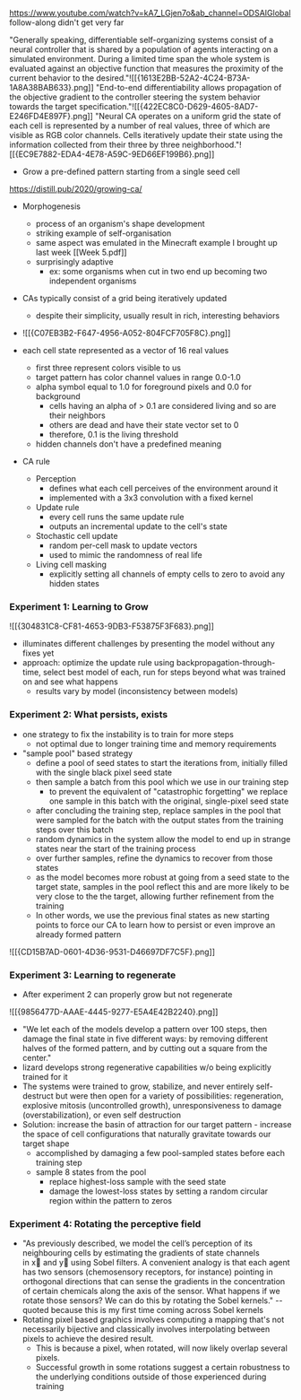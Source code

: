 https://www.youtube.com/watch?v=kA7_LGjen7o&ab_channel=ODSAIGlobal
follow-along didn't get very far

"Generally speaking, differentiable self-organizing systems consist of a neural controller that is shared by a population of agents interacting on a simulated environment. During a limited time span the whole system is evaluated against an objective function that measures the proximity of the current behavior to the desired."![[{1613E2BB-52A2-4C24-B73A-1A8A38BAB633}.png]]
 "End-to-end differentiability allows propagation of the objective gradient to the controller steering the system behavior towards the target specification."![[{422EC8C0-D629-4605-8AD7-E246FD4E897F}.png]]
	"Neural CA operates on a uniform grid the state of each cell is represented by a number of real values, three of which are visible as RGB color channels. Cells iteratively update their state using the information collected from their three by three neighborhood."![[{EC9E7882-EDA4-4E78-A59C-9ED66EF199B6}.png]]
- Grow a pre-defined pattern starting from a single seed cell



https://distill.pub/2020/growing-ca/
* Morphogenesis
	* process of an organism's shape development
	* striking example of self-organisation
	* same aspect was emulated in the Minecraft example I brought up last week [[Week 5.pdf]]
	* surprisingly adaptive 
		* ex: some organisms when cut in two end up becoming two independent organisms
* CAs typically consist of a grid being iteratively updated
	* despite their simplicity, usually result in rich, interesting behaviors
* ![[{C07EB3B2-F647-4956-A052-804FCF705F8C}.png]]
* each cell state represented as a vector of 16 real values
	* first three represent colors visible to us
	* target pattern has color channel values in range 0.0-1.0
	* alpha symbol equal to 1.0 for foreground pixels and 0.0 for background
		* cells having an alpha of > 0.1 are considered living and so are their neighbors
		* others are dead and have their state vector set to 0
		* therefore, 0.1 is the living threshold
	* hidden channels don't have a predefined meaning

* CA rule
	* Perception
		* defines what each cell perceives of the environment around it
		* implemented with a 3x3 convolution with a fixed kernel
	* Update rule
		* every cell runs the same update rule
		* outputs an incremental update to the cell's state
	* Stochastic cell update
		* random per-cell mask to update vectors
		* used to mimic the randomness of real life
	* Living cell masking
		* explicitly setting all channels of empty cells to zero to avoid any hidden states

### Experiment 1: Learning to Grow

![[{304831C8-CF81-4653-9DB3-F53875F3F683}.png]]

* illuminates different challenges by presenting the model without any fixes yet
* approach: optimize the update rule using backpropagation-through-time, select best model of each, run for steps beyond what was trained on and see what happens
	* results vary by model (inconsistency between models)

### Experiment 2: What persists, exists

* one strategy to fix the instability is to train for more steps
	* not optimal due to longer training time and memory requirements
* "sample pool" based strategy 
	* define a pool of seed states to start the iterations from, initially filled with the single black pixel seed state
	* then sample a batch from this pool which we use in our training step
		* to prevent the equivalent of "catastrophic forgetting" we replace one sample in this batch with the original, single-pixel seed state
	* after concluding the training step, replace samples in the pool that were sampled for the batch with the output states from the training steps over this batch
	* random dynamics in the system allow the model to end up in strange states near the start of the training process
	* over further samples, refine the dynamics to recover from those states
	* as the model becomes more robust at going from a seed state to the target state, samples in the pool reflect this and are more likely to be very close to the the target, allowing further refinement from the training
	* In other words, we use the previous final states as new starting points to force our CA to learn how to persist or even improve an already formed pattern

![[{CD15B7AD-0601-4D36-9531-D46697DF7C5F}.png]]

### Experiment 3: Learning to regenerate 

* After experiment 2 can properly grow but not regenerate

![[{9856477D-AAAE-4445-9277-E5A4E42B2240}.png]]

* "We let each of the models develop a pattern over 100 steps, then damage the final state in five different ways: by removing different halves of the formed pattern, and by cutting out a square from the center."
* lizard develops strong regenerative capabilities w/o being explicitly trained for it
* The systems were trained to grow, stabilize, and never entirely self-destruct but were then open for a variety of possibilities: regeneration, explosive mitosis (uncontrolled growth), unresponsiveness to damage (overstabilization), or even self destruction
* Solution: increase the basin of attraction for our target pattern - increase the space of cell configurations that naturally gravitate towards our target shape
	* accomplished by damaging a few pool-sampled states before each training step
	* sample 8 states from the pool
		* replace highest-loss sample with the seed state
		* damage the lowest-loss states by setting a random circular region within the pattern to zeros

### Experiment 4: Rotating the perceptive field
* "As previously described, we model the cell’s perception of its neighbouring cells by estimating the gradients of state channels in x⃗ and y⃗ using Sobel filters. A convenient analogy is that each agent has two sensors (chemosensory receptors, for instance) pointing in orthogonal directions that can sense the gradients in the concentration of certain chemicals along the axis of the sensor. What happens if we rotate those sensors? We can do this by rotating the Sobel kernels." -- quoted because this is my first time coming across Sobel kernels
* Rotating pixel based graphics involves computing a mapping that's not necessarily bijective and classically involves interpolating between pixels to achieve the desired result.
	* This is because a pixel, when rotated, will now likely overlap several pixels.
	* Successful growth in some rotations suggest a certain robustness to the underlying conditions outside of those experienced during training